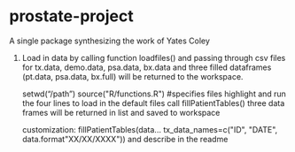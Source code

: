 # prostate-project
A single package synthesizing the work of Yates Coley


1. Load in data by calling function loadfiles() and passing through csv files for tx.data, demo.data, psa.data, bx.data and three filled dataframes (pt.data, psa.data, bx.full) will be returned to the workspace. 
   
    setwd(“/path”)
    source("R/functions.R") #specifies files
    highlight and run the four lines to load in the default files 
    call fillPatientTables()
    three data frames will be returned in list and saved to workspace



    customization: fillPatientTables(data... tx_data_names=c("ID", "DATE", data.format"XX/XX/XXXX")) and describe in the readme 
